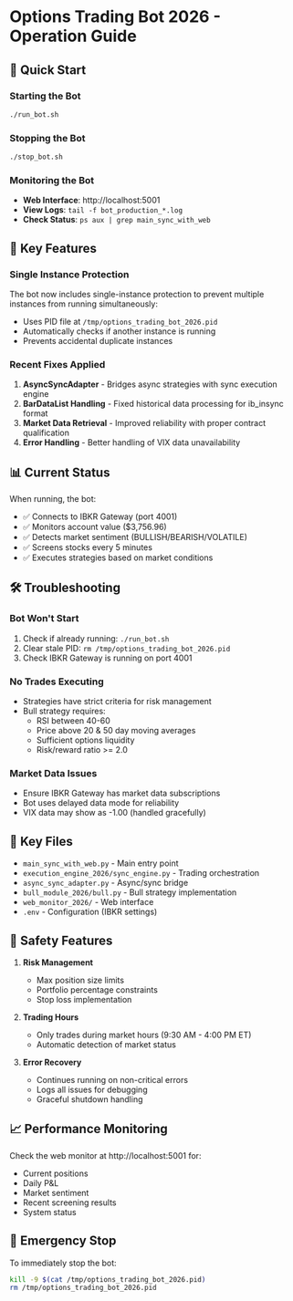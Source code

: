 # Options Trading Bot 2026 - Operation Guide

## 🚀 Quick Start

### Starting the Bot
```bash
./run_bot.sh
```

### Stopping the Bot
```bash
./stop_bot.sh
```

### Monitoring the Bot
- **Web Interface**: http://localhost:5001
- **View Logs**: `tail -f bot_production_*.log`
- **Check Status**: `ps aux | grep main_sync_with_web`

## 🔧 Key Features

### Single Instance Protection
The bot now includes single-instance protection to prevent multiple instances from running simultaneously:
- Uses PID file at `/tmp/options_trading_bot_2026.pid`
- Automatically checks if another instance is running
- Prevents accidental duplicate instances

### Recent Fixes Applied
1. **AsyncSyncAdapter** - Bridges async strategies with sync execution engine
2. **BarDataList Handling** - Fixed historical data processing for ib_insync format
3. **Market Data Retrieval** - Improved reliability with proper contract qualification
4. **Error Handling** - Better handling of VIX data unavailability

## 📊 Current Status

When running, the bot:
- ✅ Connects to IBKR Gateway (port 4001)
- ✅ Monitors account value ($3,756.96)
- ✅ Detects market sentiment (BULLISH/BEARISH/VOLATILE)
- ✅ Screens stocks every 5 minutes
- ✅ Executes strategies based on market conditions

## 🛠️ Troubleshooting

### Bot Won't Start
1. Check if already running: `./run_bot.sh`
2. Clear stale PID: `rm /tmp/options_trading_bot_2026.pid`
3. Check IBKR Gateway is running on port 4001

### No Trades Executing
- Strategies have strict criteria for risk management
- Bull strategy requires:
  - RSI between 40-60
  - Price above 20 & 50 day moving averages
  - Sufficient options liquidity
  - Risk/reward ratio >= 2.0

### Market Data Issues
- Ensure IBKR Gateway has market data subscriptions
- Bot uses delayed data mode for reliability
- VIX data may show as -1.00 (handled gracefully)

## 📁 Key Files

- `main_sync_with_web.py` - Main entry point
- `execution_engine_2026/sync_engine.py` - Trading orchestration
- `async_sync_adapter.py` - Async/sync bridge
- `bull_module_2026/bull.py` - Bull strategy implementation
- `web_monitor_2026/` - Web interface
- `.env` - Configuration (IBKR settings)

## 🔐 Safety Features

1. **Risk Management**
   - Max position size limits
   - Portfolio percentage constraints
   - Stop loss implementation

2. **Trading Hours**
   - Only trades during market hours (9:30 AM - 4:00 PM ET)
   - Automatic detection of market status

3. **Error Recovery**
   - Continues running on non-critical errors
   - Logs all issues for debugging
   - Graceful shutdown handling

## 📈 Performance Monitoring

Check the web monitor at http://localhost:5001 for:
- Current positions
- Daily P&L
- Market sentiment
- Recent screening results
- System status

## 🚨 Emergency Stop

To immediately stop the bot:
```bash
kill -9 $(cat /tmp/options_trading_bot_2026.pid)
rm /tmp/options_trading_bot_2026.pid
``` 